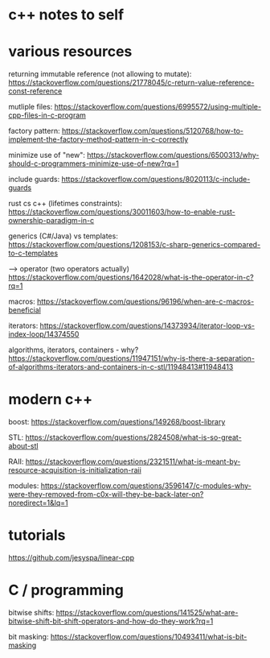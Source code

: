 # c++ notes to self

# various resources

returning immutable reference (not allowing to mutate):
https://stackoverflow.com/questions/21778045/c-return-value-reference-const-reference

mutliple files:
https://stackoverflow.com/questions/6995572/using-multiple-cpp-files-in-c-program

factory pattern:
https://stackoverflow.com/questions/5120768/how-to-implement-the-factory-method-pattern-in-c-correctly

minimize use of "new":
https://stackoverflow.com/questions/6500313/why-should-c-programmers-minimize-use-of-new?rq=1

include guards:
https://stackoverflow.com/questions/8020113/c-include-guards

rust cs c++ (lifetimes constraints):
https://stackoverflow.com/questions/30011603/how-to-enable-rust-ownership-paradigm-in-c

generics (C#/Java) vs templates:
https://stackoverflow.com/questions/1208153/c-sharp-generics-compared-to-c-templates

--> operator (two operators actually)
https://stackoverflow.com/questions/1642028/what-is-the-operator-in-c?rq=1

macros:
https://stackoverflow.com/questions/96196/when-are-c-macros-beneficial

iterators:
https://stackoverflow.com/questions/14373934/iterator-loop-vs-index-loop/14374550

algorithms, iterators, containers - why?
https://stackoverflow.com/questions/11947151/why-is-there-a-separation-of-algorithms-iterators-and-containers-in-c-stl/11948413#11948413

# modern c++

boost:
https://stackoverflow.com/questions/149268/boost-library

STL:
https://stackoverflow.com/questions/2824508/what-is-so-great-about-stl

RAII:
https://stackoverflow.com/questions/2321511/what-is-meant-by-resource-acquisition-is-initialization-raii

modules:
https://stackoverflow.com/questions/3596147/c-modules-why-were-they-removed-from-c0x-will-they-be-back-later-on?noredirect=1&lq=1


# tutorials

https://github.com/jesyspa/linear-cpp


# C / programming

bitwise shifts:
https://stackoverflow.com/questions/141525/what-are-bitwise-shift-bit-shift-operators-and-how-do-they-work?rq=1

bit masking:
https://stackoverflow.com/questions/10493411/what-is-bit-masking
